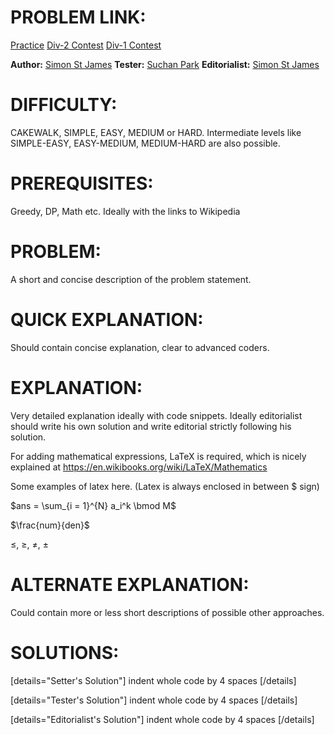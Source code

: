 # PROBLEM LINK:

[Practice](https://www.codechef.com/problems/MVCN2TST)
[Div-2 Contest](https://www.codechef.com/SEPT20B/problems/MVCN2TST)
[Div-1 Contest](https://www.codechef.com/SEPT20A/problems/MVCN2TST)

**Author:** [Simon St James](https://www.codechef.com/users/ssjgz)
**Tester:** [Suchan Park](https://www.codechef.com/users/tncks0121)
**Editorialist:** [Simon St James](https://www.codechef.com/users/ssjgz)

# DIFFICULTY:
CAKEWALK, SIMPLE, EASY, MEDIUM or HARD.
Intermediate levels like SIMPLE-EASY, EASY-MEDIUM, MEDIUM-HARD are also possible.

# PREREQUISITES:
Greedy, DP, Math etc. Ideally with the links to Wikipedia

# PROBLEM:
A short and concise description of the problem statement.

# QUICK EXPLANATION:
Should contain concise explanation, clear to advanced coders.

# EXPLANATION:
Very detailed explanation ideally with code snippets.
Ideally editorialist should write his own solution
and write editorial strictly following his solution.

For adding mathematical expressions, LaTeX is required, which is nicely explained at https://en.wikibooks.org/wiki/LaTeX/Mathematics

Some examples of latex here. (Latex is always enclosed in between $ sign)

$ans = \sum_{i = 1}^{N} a_i^k \bmod M$

$\frac{num}{den}$

$\leq$, $\geq$, $\neq$, $\pm$

# ALTERNATE EXPLANATION:
Could contain more or less short descriptions of possible other approaches.

# SOLUTIONS:

[details="Setter's Solution"]
indent whole code by 4 spaces
[/details]

[details="Tester's Solution"]
indent whole code by 4 spaces
[/details]

[details="Editorialist's Solution"]
indent whole code by 4 spaces
[/details]


